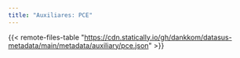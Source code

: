 ```yaml
---
title: "Auxiliares: PCE"
---
```


{{< remote-files-table "https://cdn.statically.io/gh/dankkom/datasus-metadata/main/metadata/auxiliary/pce.json" >}}
